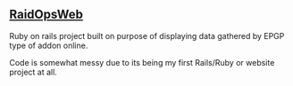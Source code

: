 ## [RaidOpsWeb](http://www.raidops.tk)

Ruby on rails project built on purpose of displaying data gathered by EPGP type of addon online.

Code is somewhat messy due to its being my first Rails/Ruby or website project at all.
